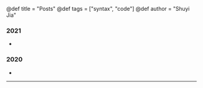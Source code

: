 @def title = "Posts"
@def tags = ["syntax", "code"]
@def author = "Shuyi Jia"

### 2021
- ~~~<p><a href="/posts/2021/09/vanishing_gradient">The Vanishing Gradient Problem</a></p>~~~

### 2020
- ~~~<p><a href="/posts/2020/12/nqs">Neural-network Quantum States</a></p>~~~

***
